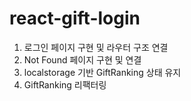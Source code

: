 # react-gift-login

1. 로그인 페이지 구현 및 라우터 구조 연결
2. Not Found 페이지 구현 및 연결
3. localstorage 기반 GiftRanking 상태 유지
4. GiftRanking 리팩터링
